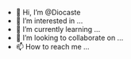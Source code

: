 - 👋 Hi, I’m @Diocaste
- 👀 I’m interested in ...
- 🌱 I’m currently learning ...
- 💞️ I’m looking to collaborate on ...
- 📫 How to reach me ...

<!---
Diocaste/Diocaste is a ✨ special ✨ repository because its `README.md` (this file) appears on your GitHub profile.
You can click the Preview link to take a look at your changes.
--->
